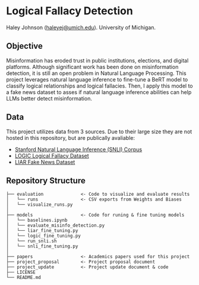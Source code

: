 # Logical Fallacy Detection

Haley Johnson (haleyej@umich.edu). University of Michigan. 

## Objective
Misinformation has eroded trust in public institutions, elections, and digital platforms. Although significant work has been done on misinformation detection, it is still an open problem in Natural Language Processing. This project leverages natural language inference to fine-tune a BeRT model to classify logical relationships and logical fallacies. Then, I apply this model to a fake news dataset to asses if natural language inference abilities can help LLMs better detect misinformation. 

## Data
This project utilizes data from 3 sources. Due to their large size they are not hosted in this repository, but are publically avaliable:
* [Stanford Natural Language Inference (SNLI) Corpus](https://nlp.stanford.edu/projects/snli/)
* [LOGIC Logical Fallacy Dataset](https://arxiv.org/abs/2202.13758)
* [LIAR Fake News Dataset](https://aclanthology.org/P17-2067/)


## Repository Structure 
```
├── evaluation              <- Code to visualize and evaluate results
│   └── runs                <- CSV exports from Weights and Biases  
│   └── visualize_runs.py 
│
├── models                  <- Code for runing & fine tuning models
│   └── baselines.ipynb     
│   └── evaluate_misinfo_detection.py 
│   └── liar_fine_tuning.py 
│   └── logic_fine_tuning.py 
│   └── run_snli.sh
│   └── snli_fine_tuning.py 
│
├── papers                  <- Academics papers used for this project
├── project_proposal        <- Project proposal document
├── project_update          <- Project update document & code
├── LICENSE
└── README.md
```